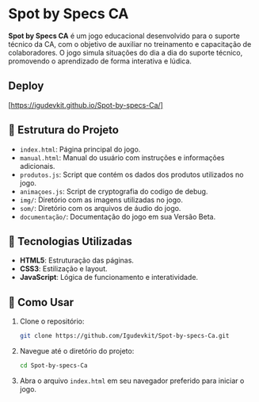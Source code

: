 
# Spot by Specs CA

**Spot by Specs CA** é um jogo educacional desenvolvido para o suporte técnico da CA, com o objetivo de auxiliar no treinamento e capacitação de colaboradores. O jogo simula situações do dia a dia do suporte técnico, promovendo o aprendizado de forma interativa e lúdica.

## Deploy

[https://igudevkit.github.io/Spot-by-specs-Ca/]

## 📂 Estrutura do Projeto

- `index.html`: Página principal do jogo.
- `manual.html`: Manual do usuário com instruções e informações adicionais.
- `produtos.js`: Script que contém os dados dos produtos utilizados no jogo.
- `animaçoes.js`: Script de cryptografia do codigo de debug.
- `img/`: Diretório com as imagens utilizadas no jogo.
- `som/`: Diretório com os arquivos de áudio do jogo.
- `documentação/`: Documentação do jogo em sua Versão Beta.


## 🚀 Tecnologias Utilizadas

- **HTML5**: Estruturação das páginas.
- **CSS3**: Estilização e layout.
- **JavaScript**: Lógica de funcionamento e interatividade.

## 📖 Como Usar

1. Clone o repositório:

   ```bash
   git clone https://github.com/Igudevkit/Spot-by-specs-Ca.git
   ```

2. Navegue até o diretório do projeto:

   ```bash
   cd Spot-by-specs-Ca
   ```

3. Abra o arquivo `index.html` em seu navegador preferido para iniciar o jogo.
